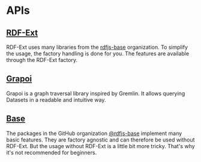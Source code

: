 # APIs

## [RDF-Ext](rdf-ext.html)

RDF-Ext uses many libraries from the [rdfjs-base](#rdfjs-base) organization.
To simplify the usage, the factory handling is done for you.
The features are available through the RDF-Ext factory.

## [Grapoi](grapoi.html)

Grapoi is a graph traversal library inspired by Gremlin.
It allows querying Datasets in a readable and intuitive way.

## [Base](base.html)

The packages in the GitHub organization [@rdfjs-base](https://github.com/rdfjs-base/) implement many basic features.
They are factory agnostic and can therefore be used without RDF-Ext.
But the usage without RDF-Ext is a little bit more tricky.
That's why it's not recommended for beginners.
